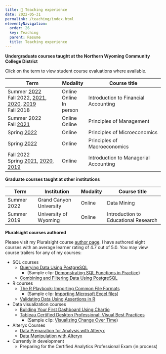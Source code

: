 ```yaml
---
title: 📓 Teaching experience
date: 2022-05-31
permalink: /teaching/index.html
eleventyNavigation:
  order: 26
  key: Teaching
  parent: Resume 
  title: Teaching experience
---
```

**Undergraduate courses taught at the Northern Wyoming Community College District**

Click on the term to view student course evaluations where available.

| Term        | Modality | Course title                           
| ----------- | -------- | ------------------------------------  |
| Summer [2022](https://drive.google.com/file/d/1-57WJ9NsxOaJ2PooNB7QkJFFuoIQvpRG/view?usp=sharing)<br>Fall 2022, [2021](https://drive.google.com/file/d/1INPK3E0OjlcYbZkUvadhlmm6oCdcr4iv/view?usp=sharing), [2020](https://drive.google.com/file/d/1dxM2uvtgHSUzy4k0MennEXKKcjRKPXe0/view?usp=sharing), [2019](https://drive.google.com/file/d/1ZrK2tQbknl-hUngTfAvuXezYiPV2mleA/view?usp=sharing)<br>Fall 2018 | Online<br>Online<br>In person | Introduction to Financial Accounting |
| Summer 2022<br>Fall [2021](https://drive.google.com/file/d/1INsBgMWGE1iM0ktRJ88kG2slTRKUr8NJ/view?usp=sharing) | Online<br>Online | Principles of Management |
| Spring [2022](https://drive.google.com/file/d/1-6_2PZBeNwdtQ_VHa1t-bWMxMr8wjIOH/view?usp=sharing) | Online | Principles of Microeconomics |
| Spring [2022](https://drive.google.com/file/d/1-9S8bpSlNsA3b9fYRQh1knxsKKm8q0kQ/view?usp=sharing) | Online | Principles of Macroeconomics 
| Fall 2022<br>Spring [2021](https://drive.google.com/file/d/1F-rGg4Fw-CYGzFnGWWLUAGKdfSmB1lF6/view?usp=sharing), [2020](https://drive.google.com/file/d/1ZsdKBKR9VUAq4Q3ODBIj4lpt1-LcfxGv/view?usp=sharing), [2019](https://drive.google.com/file/d/1ZicjoyHLbUQqZdn_Rj-4PJhU3fCJ_kiM/view?usp=sharing)   | Online | Introduction to Managerial Accounting |

**Graduate courses taught at other institutions**

| Term        | Institution             | Modality | Course title                          |
| ----------- | ------------------------| -------- | ------------------------------------- |
| Summer 2022 | Grand Canyon University | Online   | Data Mining                           |
| Summer 2019 | University of Wyoming   | Online   | Introduction to Educational Research  |

**Pluralsight courses authored**

Please visit my Pluralsight course [author page](https://www.pluralsight.com/profile/author/jason-browning). I have authored eight courses with an average learner rating of 4.7 out of 5.0.  You may view course trailers for any of my courses:

- SQL courses
    - [Querying Data Using PostgreSQL](https://www.pluralsight.com/library/courses/querying-data-postgresql)
        - (Sample clip: [Demonstrating SQL Functions in Practice](https://drive.google.com/file/d/1-AgYGg6xxXqTe4fG7fPEzyaPMhh6JKLz/view?usp=sharing))
    - [Combining and Filtering Data Using PostgreSQL](https://www.pluralsight.com/library/courses/combining-filtering-data-postgresql)
- R courses
    - [The R Playbook: Importing Common File Formats](https://www.pluralsight.com/library/courses/importing-common-data-file-formats-r-playbook)
        - (Sample clip: [Importing Microsoft Excel files](https://drive.google.com/file/d/1-MyOQ-JP_n9yYFwgLx2cXCq_ZcL72H2h/view?usp=sharing))
    - [Validating Data Using Assertions in R](https://www.pluralsight.com/library/courses/validating-data-using-asserts-r)
- Data visualization courses
    - [Building Your First Dashboard Using Chartio](https://www.pluralsight.com/library/courses/build-first-dashboard-chartio)
    - [Tableau Certified Desktop Professional: Visual Best Practices](https://www.pluralsight.com/library/courses/tableau-desktop-certified-professional-visual-best-practices)
        - (Sample clip: [Visualizing Change Over Time](https://drive.google.com/file/d/1-QD9Wtrq2LtkSasLTG6FSEv2cN9A4JpZ/view?usp=sharing))
- Alteryx Courses
    - [Data Preparation for Analysis with Alteryx](https://www.pluralsight.com/library/courses/data-preparation-analysis-alteryx)
    - [Data Manipulation with Alteryx](https://www.pluralsight.com/library/courses/data-manipulation-alteryx)
- Currently in development
    - Preparing for the Certified Analytics Professional Exam (in process)
